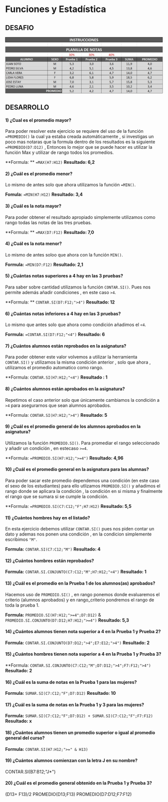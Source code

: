 # Funciones y Estadística

## DESAFIO

![Screenshot](https://github.com/CarlosBrignardello/ExcelApuntes/blob/master/IMAGENES/IMAGEN%201.jpg)

## DESARROLLO

#### 1) ¿Cual es el promedio mayor?

Para poder resolver este ejercicio se requiere del uso de la función ``=PROMEDIO()`` la cual ya estaba creada automáticamente , si investigas un poco mas notaras que la formula dentro de los resultados es la siguiente ``=PROMEDIO(D7:D12)`` , Entonces lo mejor que se puede hacer es utilizar la función Max y utilizar de rango todos los promedios.

**Formula: ** ``=MAX(H7:H12)``
**Resultado: 6,2**

#### 2) ¿Cuál es el promedio menor?

Lo mismo de antes solo que ahora utilizamos la función ``=MIN()``.

**Fomula:** ``=MIN(H7:H12)``
**Resultado: 3,4**
 
#### 3) ¿Cuál es la nota mayor?

Para poder obtener el resultado apropiado simplemente utilizamos como rango todas las notas de las tres pruebas.

**Formula: ** ``=MAX(D7:F12)``
**Resultado: 7,0**

#### 4) ¿Cuál es la nota menor?

Lo mismo de antes soloo que ahora con la función ``MIN()``.

**Formula:** ``=MIN(D7:F12)``
**Resultado: 2,1**

#### 5) ¿Cuántas notas superiores a 4 hay en las 3 pruebas?

Para saber sobre cantidad utilizamos la función ``CONTAR.SI()``. Pues nos permite además añadir condiciones , en este caso ``>4``.

**Formula: ** ``CONTAR.SI(D7:F12;">4")``
**Resultado: 12**

#### 6) ¿Cuántas notas inferiores a 4 hay en las 3 pruebas?
Lo mismo que antes solo que ahora como condición añadimos el ``<4``.

**Formula:** ``=CONTAR.SI(D7:F12;"<4")``
**Resultado: 6**

#### 7) ¿Cuántos alumnos están reprobados en la asignatura?

Para poder obtener este valor volvemos a utilizar la herramienta ``CONTAR.SI()`` y utilizamos la misma condición anterior , solo que ahora , utilizamos el promedio automatico como rango.

**Formula: ``CONTAR.SI(H7:H12;"<4")``
**Resultado : 1**


#### 8) ¿Cuántos alumnos están aprobados en la asignatura?

Repetimos el caso anterior solo que únicamente cambiamos la condición a ``>4`` para asegurarnos que sean alumnos aprobados.

**Formula: ``CONTAR.SI(H7:H12;">4")``
**Resultado: 5**

#### 9) ¿Cuál es el promedio general de los alumnos aprobados en la asignatura?

Utilizamos la función ``PROMEDIO.SI()``. Para promediar el rango seleccionado y añadir un condición , en estecaso ``>=4``.

**Formula: ``=PROMEDIO.SI(H7:H12;">=4")``
**Resultado: 4,96**


#### 10) ¿Cuál es el promedio general en la asignatura para las alumnas?

Para poder sacar este promedio dependemos una condición (en este caso el sexo de los estudiantes) para ello utlizamos ``PROMEDIO.SI()`` y añadimos el rango donde se aplicara la condición , la condición en si misma y finalmente el rango que se sumara si se cumple la condición.

**Formula: ``=PROMEDIO.SI(C7:C12;"F";H7:H12)``
**Resultado: 5,5**

#### 11) ¿Cuántos hombres hay en el listado?

En esta ejercicio debemos utilizar ``CONTAR.SI()`` pues nos piden contar un dato y ademas nos ponen una condición , en la condicion simplemente escribimos ``"M"``.

**Formula:** ``CONTAR.SI(C7:C12;"M")``
**Resultado: 4**

#### 12) ¿Cuántos hombres están reprobados?

**Formula:** ``CONTAR.SI.CONJUNTO(C7:C12;"M";H7:H12;"<4")``
**Resultado: 1**

#### 13) ¿Cuál es el promedio en la Prueba 1 de los alumnos(as) aprobados?

Hacemos uso de ``PROMEDIO.SI()`` , en rango ponemos donde evaluaremos el criterio (alumnos aprobados) y en rango_criterio pondremos el rango de toda la prueba 1.

**Formula:** ``PROMEDIO.SI(H7:H12;">=4";D7:D12)`` & ``PROMEDIO.SI.CONJUNTO(D7:D12;H7:H12;">=4")``
**Resultado: 5,3** 

#### 14) ¿Cuántos alumnos tienen nota superior a 4 en la Prueba 1 y Prueba 2?

**Formula:** ``CONTAR.SI.CONJUNTO(D7:D12;">4";E7:E12;">4")``
**Resultado: 2**

#### 15) ¿Cuántos hombres tienen nota superior a 4 en la Prueba 1 y Prueba 3?



**Formula: ``CONTAR.SI.CONJUNTO(C7:C12;"M";D7:D12;">4";F7:F12;">4")``
**Resultado: 2**

#### 16) ¿Cuál es la suma de notas en la Prueba 1 para las mujeres?




**Formula:** ``SUMAR.SI(C7:C12;"F";D7:D12)``
**Resultado: 10**

#### 17) ¿Cuál es la suma de notas en la Prueba 1 y 3 para las mujeres?



**Formula:** ``SUMAR.SI(C7:C12;"F";D7:D12) + SUMAR.SI(C7:C12;"F";F7:F12)``
**Resultado: x**

#### 18) ¿Cuántos alumnos tienen un promedio superior o igual al promedio general del curso?



**Formula:** ``CONTAR.SI(H7:H12;">=" & H13)``

#### 19) ¿Cuántos alumnos comienzan con la letra J en su nombre?
CONTAR.SI(B7:B12;"J*")

#### 20) ¿Cuál es el promedio general obtenido en la Prueba 1 y Prueba 3?
(D13+ F13)/2
PROMEDIO(D13;F13)
PROMEDIO(D7:D12;F7:F12)

